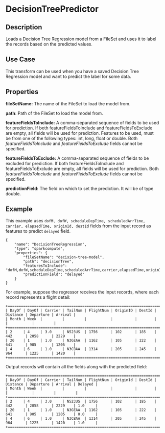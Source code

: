 # DecisionTreePredictor


Description
-----------
Loads a Decision Tree Regression model from a FileSet and uses it to label the records based on the predicted values.

Use Case
--------
This transform can be used when you have a saved Decision Tree Regression model and want to predict the label for some
data.

Properties
----------
**fileSetName:** The name of the FileSet to load the model from.

**path:** Path of the FileSet to load the model from.

**featureFieldsToInclude:** A comma-separated sequence of fields to be used for prediction. If both
featureFieldsToInclude and featureFieldsToExclude are empty, all fields will be used for prediction. Features to be
used, must be from one of the following types: int, long, float or double. Both *featureFieldsToInclude* and
*featureFieldsToExclude* fields cannot be specified.

**featureFieldsToExclude:** A comma-separated sequence of fields to be excluded for prediction. If both
featureFieldsToInclude and featureFieldsToExclude are empty, all fields will be used for prediction. Both
*featureFieldsToInclude* and *featureFieldsToExclude* fields cannot be specified.

**predictionField:** The field on which to set the prediction. It will be of type double.


Example
-------
This example uses ``dofM, dofW, scheduleDepTime, scheduledArrTime, carrier, elapsedTime, originId, destId`` fields from
the input record as features to predict ``delayed`` field.

    {
        "name": "DecisionTreeRegression",
        "type": "sparkcompute",
        "properties": {
            "fileSetName": "decision-tree-model",
            "path": "decisionTree",
            "featuresToInclude": "dofM,dofW,scheduleDepTime,scheduledArrTime,carrier,elapsedTime,originId,destId",
            "predictionField": "delayed"
        }
    }


For example, suppose the regressor receives the input records, where each record represents a flight detail:

    +====================================================================================================+
    | DayOf | DayOf | Carrier | TailNum | FlightNum | OriginID | DestId | Distance | Departure | Arrival |
    | Month | Week  |         |         |           |          |        |          |           |         |
    +====================================================================================================+
    | 2     | 4     | 3.0     | N523US  | 1756      | 102      | 185    | 442      | 2058      | 2229    |
    | 20    | 1     | 1.0     | N3GEAA  | 1162      | 105      | 222    | 641      | 905       | 1205    |
    | 4     | 6     | 1.0     | N3CBAA  | 1314      | 205      | 245    | 964      | 1225      | 1420    |
    +====================================================================================================+


Output records will contain all the fields along with the predicted field:

    +==============================================================================================================+
    | DayOf | DayOf | Carrier | TailNum | FlightNum | OriginId | DestId | Distance | Departure | Arrival | Delayed |
    | Month | Week  |         |         |           |          |        |          |           |         |         |
    +==============================================================================================================+
    | 2     | 4     | 3.0     | N523US  | 1756      | 102      | 185    | 442      | 2058      | 2229    | 1.0     |
    | 20    | 1     | 1.0     | N3GEAA  | 1162      | 105      | 222    | 641      | 905       | 1205    | 0.0     |
    | 4     | 6     | 1.0     | N3CBAA  | 1314      | 205      | 245    | 964      | 1225      | 1420    | 1.0     |
    +==============================================================================================================+
